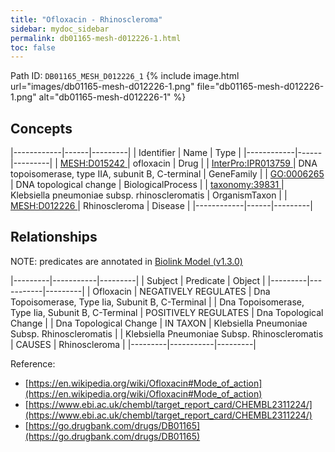 ```yaml
---
title: "Ofloxacin - Rhinoscleroma"
sidebar: mydoc_sidebar
permalink: db01165-mesh-d012226-1.html
toc: false 
---
```



Path ID: `DB01165_MESH_D012226_1`
{% include image.html url="images/db01165-mesh-d012226-1.png" file="db01165-mesh-d012226-1.png" alt="db01165-mesh-d012226-1" %}

## Concepts

|------------|------|---------|
| Identifier | Name | Type    |
|------------|------|---------|
| <a href="https://identifiers.org/MESH:D015242">MESH:D015242 </a> | ofloxacin | Drug |
| <a href="https://identifiers.org/InterPro:IPR013759">InterPro:IPR013759 </a> | DNA topoisomerase, type IIA, subunit B, C-terminal | GeneFamily |
| <a href="https://identifiers.org/GO:0006265">GO:0006265 </a> | DNA topological change | BiologicalProcess |
| <a href="https://identifiers.org/taxonomy:39831">taxonomy:39831 </a> | Klebsiella pneumoniae subsp. rhinoscleromatis | OrganismTaxon |
| <a href="https://identifiers.org/MESH:D012226">MESH:D012226 </a> | Rhinoscleroma | Disease |
|------------|------|---------|

## Relationships


NOTE: predicates are annotated in <a href="https://github.com/biolink/biolink-model/releases/tag/v1.3.0">Biolink Model (v1.3.0)</a>

|---------|-----------|---------|
| Subject | Predicate | Object  |
|---------|-----------|---------|
| Ofloxacin | NEGATIVELY REGULATES | Dna Topoisomerase, Type Iia, Subunit B, C-Terminal |
| Dna Topoisomerase, Type Iia, Subunit B, C-Terminal | POSITIVELY REGULATES | Dna Topological Change |
| Dna Topological Change | IN TAXON | Klebsiella Pneumoniae Subsp. Rhinoscleromatis |
| Klebsiella Pneumoniae Subsp. Rhinoscleromatis | CAUSES | Rhinoscleroma |
|---------|-----------|---------|

Reference: 
  - [https://en.wikipedia.org/wiki/Ofloxacin#Mode_of_action](https://en.wikipedia.org/wiki/Ofloxacin#Mode_of_action)
  - [https://www.ebi.ac.uk/chembl/target_report_card/CHEMBL2311224/](https://www.ebi.ac.uk/chembl/target_report_card/CHEMBL2311224/)
  - [https://go.drugbank.com/drugs/DB01165](https://go.drugbank.com/drugs/DB01165)
